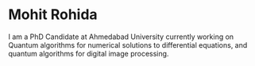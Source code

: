 # Mohit Rohida

I am a PhD Candidate at Ahmedabad University currently working on Quantum algorithms for numerical solutions to differential equations, and quantum algorithms for digital image processing.
